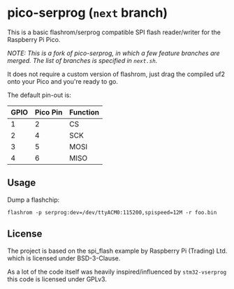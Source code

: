 # pico-serprog (`next` branch)

This is a basic flashrom/serprog compatible SPI flash reader/writer for the Raspberry Pi Pico.

_NOTE: This is a fork of pico-serprog, in which a few feature branches are
merged. The list of branches is specified in `next.sh`._

It does not require a custom version of flashrom, just drag the compiled uf2 onto your Pico and you're ready to go.

The default pin-out is:

| GPIO | Pico Pin | Function |
|------|----------|----------|
| 1    |    2     | CS       |
| 2    |    4     | SCK      |
| 3    |    5     | MOSI     |
| 4    |    6     | MISO     |

## Usage

Dump a flashchip:

```
flashrom -p serprog:dev=/dev/ttyACM0:115200,spispeed=12M -r foo.bin
```

## License

The project is based on the spi_flash example by Raspberry Pi (Trading) Ltd. which is licensed under BSD-3-Clause.

As a lot of the code itself was heavily inspired/influenced by `stm32-vserprog` this code is licensed under GPLv3.
